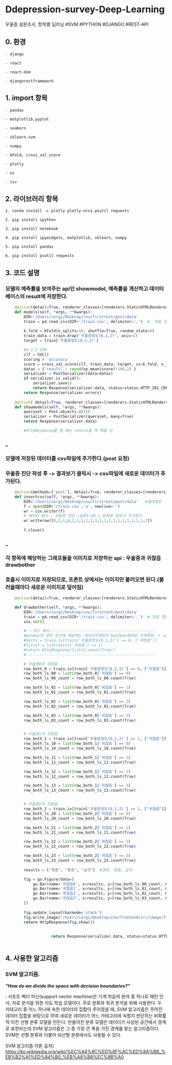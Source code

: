 # Ddepression-survey-Deep-Learning
우울증 설문조사, 항목별 딥러닝   #SVM #PYTHON #DJANGO #REST-API

## 0. 환경
```
- django
	
- react
	
- react-dom
	
- djangorestframework
```	
	

## 1. import 항목
```
- pandas
	
- matplotlib.pyplot
	
- seaborn
	
- sklearn.svm
	
- numpy 
	
- KFold, cross_val_score

- plotly
	
- os

- csv
```

## 2. 라이브러리 항목
```
1. conda install -c plotly plotly-orca psutil requests
	
2. pip install ipython
  
3. pip install notebook
  
4. pip install ipywidgets, matplotlib, sklearn, numpy
  
5. pip install pandas
  
6. pip install psutil requests
```


## 3. 코드 설명

### 모델의 예측률을 보여주는 api인 showmodel, 예측률을 계산하고 데이터베이스의 result에 저장한다.
```python
    @action(detail=True, renderer_classes=[renderers.StaticHTMLRenderer]) 
    def models(self, *args, **kwargs):
        DIR='/Users/corgi/Desktop/cnu/firstrest/post/data'
        train = pd.read_csv(DIR+'/train.csv', delimiter=',')  #  파일 경로를 절대 경로로 할 것
         
        k_fold = KFold(n_splits=10, shuffle=True, random_state=0)
        train_data = train.drop('우울증정도(0,1,2)', axis=1) 
        target = train['우울증정도(0,1,2)']

        #6.2.5 SVM
        clf = SVC()
        scoring = 'accuracy'
        score = cross_val_score(clf, train_data, target, cv=k_fold, n_jobs=1, scoring=scoring)
        datas = {"result" : round(np.mean(score)*100,2) }
        serializer = PostSerializer(data=datas)
        if serializer.is_valid():
            serializer.save()
            return Response(serializer.data, status=status.HTTP_201_CREATED)
        return Response(serializer.errors)
        
    @action( detail=True, renderer_classes=[renderers.StaticHTMLRenderer]) 
    def showmodels(self, *args, **kwargs):
        queryset = Post.objects.all()
        serializer = PostSerializer(queryset, many=True)
        return Response(serializer.data)

        #httpResponse를 할 때는 return을 꼭 해줄 것
```

### _
### 모델에 저장된 데이터를 csv파일에 추가한다.(post 요청)
### 우울증 진단 작성 후 -> 결과보기 클릭시 -> csv파일에 새로운 데이터가 추가된다.


```python
    @action(methods=['post'], detail=True, renderer_classes=[renderers.StaticHTMLRenderer]) 
    def insertcsv(self, *args, **kwargs):
        DIR='/Users/corgi/Desktop/cnu/firstrest/post/data'   #절대경로
        f = open(DIR+'/train.csv','a', newline='')
        wr = csv.writer(f)
        # 데이터 형식 : 우울증 진단 /설문1~20 | 입력된 정보가 추가된다.
        wr.writerow([0,2,1,0,2,1,1,1,1,1,1,1,1,1,1,1,1,1,1,1,2])
        
        f.close()
```

### _
### 각 항목에 해당하는 그래프들을 이미지로 저장하는 api : 우울증과 귀찮음 drawbother 
### 호출시 이미지로 저장되므로, 프론트 상에서는 이미지만 불러오면 된다.(불러올때마다 새로운 이미지로 덮어짐)

```python
    @action(detail=True, renderer_classes=[renderers.StaticHTMLRenderer]) 

    def drawbother(self, *args, **kwargs):
        DIR='/Users/corgi/Desktop/cnu/firstrest/post/data'
        train = pd.read_csv(DIR+'/train.csv', delimiter=',')  # 파일 경로를 절대 경로로 할 것
        sns.set()

        #---코드 예시-----------------------------------------------
        #pandas의 경우 조건에 해당하는 데이터프레임이 boolean형태로 가져와짐 -> count시 list로 변환하여 갯수를 셈
        #tests = train.ix[train['우울증정도(0,1,2)'] == 0, ['귀찮음']]
        #listst = list(tests['귀찮음'] == 1)
        #return HttpResponse(listst.count(True))
        #---------------------------------------------------------

        # 우울증0과 귀찮음
        row_both_0 = train.ix[train['우울증정도(0,1,2)'] == 0, ["귀찮음"]]
        row_both_ls_00 = list(row_both_0['귀찮음'] == 0)
        row_both_ls_00_count = row_both_ls_00.count(True)

        row_both_ls_01 = list(row_both_0['귀찮음'] == 1)
        row_both_ls_01_count = row_both_ls_01.count(True)

        row_both_ls_02 = list(row_both_0['귀찮음'] == 2)
        row_both_ls_02_count = row_both_ls_02.count(True)

        row_both_ls_03 = list(row_both_0['귀찮음'] == 3)
        row_both_ls_03_count = row_both_ls_03.count(True)


        # 우울증1과 귀찮음
        row_both_1 = train.ix[train['우울증정도(0,1,2)'] == 1, ["귀찮음"]]
        row_both_ls_10 = list(row_both_1['귀찮음'] == 0)
        row_both_ls_10_count = row_both_ls_10.count(True)

        row_both_ls_11 = list(row_both_1['귀찮음'] == 1)
        row_both_ls_11_count = row_both_ls_11.count(True)

        row_both_ls_12 = list(row_both_1['귀찮음'] == 2)
        row_both_ls_12_count = row_both_ls_12.count(True)

        row_both_ls_13 = list(row_both_1['귀찮음'] == 3)
        row_both_ls_13_count = row_both_ls_13.count(True)


        # 우울증2과 귀찮음
        row_both_2 = train.ix[train['우울증정도(0,1,2)'] == 2, ["귀찮음"]]
        row_both_ls_20 = list(row_both_2['귀찮음'] == 0)
        row_both_ls_20_count = row_both_ls_20.count(True)

        row_both_ls_21 = list(row_both_2['귀찮음'] == 1)
        row_both_ls_21_count = row_both_ls_21.count(True)

        row_both_ls_22 = list(row_both_2['귀찮음'] == 2)
        row_both_ls_22_count = row_both_ls_22.count(True)

        row_both_ls_23 = list(row_both_2['귀찮음'] == 3)
        row_both_ls_23_count = row_both_ls_23.count(True)
   
        results = ["경증", "중증", "심각"]  #경증, 중증, 삼각

        fig = go.Figure(data=[
            go.Bar(name='귀찮음0', x=results, y=[row_both_ls_00_count, row_both_ls_10_count, row_both_ls_20_count]),
            go.Bar(name='귀찮음1', x=results, y=[row_both_ls_01_count, row_both_ls_11_count, row_both_ls_21_count]),
            go.Bar(name='귀찮음2', x=results, y=[row_both_ls_02_count, row_both_ls_12_count, row_both_ls_22_count]),
            go.Bar(name='귀찮음3', x=results, y=[row_both_ls_03_count, row_both_ls_13_count, row_both_ls_23_count])
        ])
   
        fig.update_layout(barmode='stack')
        fig.write_image("/Users/corgi/Desktop/cnu/frontend/src/image/fig_bother.png") #저장할 파일명과 절대 경로  
        return HttpResponse(fig.show())
				
				
				    return Response(serializer.data, status=status.HTTP_201_CREATED
				
```

										
## 4. 사용한 알고리즘 
### SVM 알고리즘.
***"How do we divide the space with decision boundaries?"***

: 서포트 벡터 머신(support vector machine)은 기계 학습의 분야 중 하나로 패턴 인식, 자료 분석을 위한 지도 학습 모델이다.
주로 분류와 회귀 분석을 위해 사용한다. 두 카테고리 중 어느 하나에 속한 데이터의 집합이 주어졌을 때, SVM 알고리즘은 주어진 데이터 집합을 바탕으로 하여 
새로운 데이터가 어느 카테고리에 속할지 판단하는 비확률적 이진 선형 분류 모델을 만든다. 
만들어진 분류 모델은 데이터가 사상된 공간에서 경계로 표현되는데 SVM 알고리즘은 그 중 가장 큰 폭을 가진 경계를 찾는 알고리즘이다. 
SVM은 선형 분류와 더불어 비선형 분류에서도 사용될 수 있다. 

SVM 알고리즘 이론 출처) https://ko.wikipedia.org/wiki/%EC%84%9C%ED%8F%AC%ED%8A%B8_%EB%B2%A1%ED%84%B0_%EB%A8%B8%EC%8B%A0

